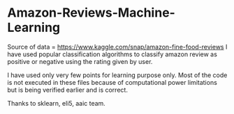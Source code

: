 # Amazon-Reviews-Machine-Learning
Source of data = https://www.kaggle.com/snap/amazon-fine-food-reviews
I have used popular classification algorithms to classify amazon review as positive or negative using the rating given by user.

I have used only very few points for learning purpose only.
Most of the code is not executed in these files because of computational power limitations but is being verified earlier and is correct.

Thanks to sklearn, eli5, aaic team.
